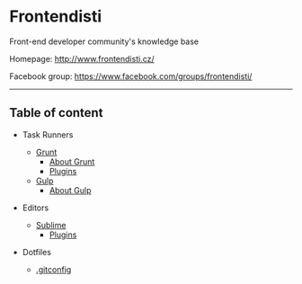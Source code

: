 Frontendisti
============

Front-end developer community's knowledge base

Homepage: http://www.frontendisti.cz/

Facebook group: https://www.facebook.com/groups/frontendisti/

-----



Table of content
----------------


* Task Runners
    - [Grunt](http://gruntjs.com/)
        - [About Grunt](/task-runners/grunt/about.md)
        - [Plugins](/task-runners/grunt/plugins.md)
    - [Gulp](http://gulpjs.com/)
        - [About Gulp](/task-runners/gulp/about.md)

* Editors
   - [Sublime](http://www.sublimetext.com/)
        - [Plugins](/editors/sublime-text/plugins.md)

* Dotfiles
   - [.gitconfig](/dotfiles/.gitconfig)
